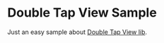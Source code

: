 # Double Tap View Sample

Just an easy sample about [Double Tap View lib](https://github.com/douglasspgyn/DoubleTapView).
